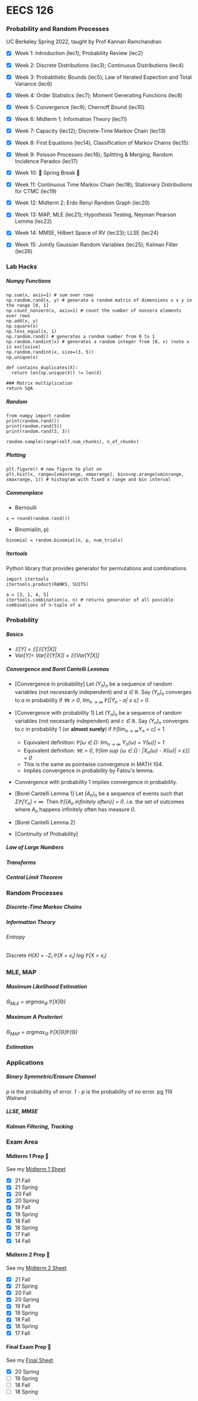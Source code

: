 # EECS 126
### Probability and Random Processes
UC Berkeley Spring 2022, taught by Prof Kannan Ramchandran

- [x] Week 1: Introduction (lec1); Probability Review (lec2)
- [x] Week 2: Discrete Distributions (lec3); Continuous Distributions (lec4)
- [x] Week 3: Probabilistic Bounds (lec5); Law of Iterated Expection and Total Variance (lec6)
- [x] Week 4: Order Statistics (lec7); Moment Generating Functions (lec8)
- [x] Week 5: Convergence (lec9); Chernoff Bound (lec10)
- [x] Week 6: Midterm 1; Information Theory (lec11)
- [x] Week 7: Capacity (lec12); Discrete-Time Markov Chain (lec13)
- [x] Week 8: First Equations (lec14), Classification of Markov Chains (lec15)
- [x] Week 9: Poisson Processes (lec16); Splitting & Merging, Random Incidence Paradox (lec17)
- [x] Week 10: 🍃 Spring Break 🍃
- [x] Week 11: Continuous Time Markov Chain (lec18); Stationary Distributions for CTMC (lec19)
- [x] Week 12: Midterm 2; Erdo Renyi Random Graph (lec20)
- [x] Week 13: MAP, MLE (lec21); Hypothesis Testing, Neyman Pearson Lemma (lec22)
- [x] Week 14: MMSE, Hilbert Space of RV (lec23); LLSE (lec24)
- [x] Week 15: Jointly Gaussian Random Variables (lec25); Kalman Filter (lec26)


### Lab Hacks

##### Numpy Functions
```python3
np.sum(x, axis=1) # sum over rows
np.random.rand(x, y) # generate a random matrix of dimensions x x y in the range [0, 1]
np.count_nonzero(x, axis=1) # count the number of nonzero elements over rows
np.add(x, y)
np.square(x)
np.less_equal(x, 1)
np.random.rand() # generates a random number from 0 to 1
np.random.randint(x) # generates a random integer from [0, x) (note x is exclusive)
np.random.randint(x, size=(3, 5))
np.unique(x)

def contains_duplicates(X):
  return len(np.unique(X)) != len(X)

### Matrix multiplication
return S@A

```

##### Random
```python3
from numpy import random
print(random.rand())
print(random.rand(5))
print(random.rand(3, 3))

random.sample(range(self.num_chunks), n_of_chunks)
```

##### Plotting
```python3
plt.figure() # new figure to plot on
plt.hist(x, range=[xminrange, xmaxrange], bins=np.arange(xminrange, xmaxrange, 1)) # histogram with fixed x range and bin interval
```

##### Commonplace
- Bernoulli
```python3
x = round(random.rand())
```
- Binomial(n, p)
```python3
binomial = random.binomial(n, p, num_trials)
```
##### Itertools
Python library that provides generator for permutations and combinations
```python3
import itertools
itertools.product(RANKS, SUITS)

a = [3, 1, 4, 5]
itertools.combination(a, n) # returns generator of all possible combinations of n-tuple of a
```

### Probability

##### Basics
- *𝔼\[Y] = 𝔼\[𝔼\[Y|X]]*
- *Var\[Y]= Var\[𝔼\[Y|X]] + 𝔼\[Var\[Y|X]]*

##### Convergence and Borel Cantelli Lemmas
- \[Convergence in probability] Let *(Y<sub>n</sub>)<sub>n</sub>* be a sequence of random variables (not necessarily independent) and *a ∈ ℝ*. Say *(Y<sub>n</sub>)<sub>n</sub>* converges to *a* in probability if *∀ε > 0*, *lim<sub>n → ∞</sub> ℙ\[|Y<sub>n</sub> - a| ≥ ε] = 0*.
- \[Convergence with probability 1] Let *(Y<sub>n</sub>)<sub>n</sub>* be a sequence of random variables (not necesarily independent) and *c ∈ ℝ*. Say *(Y<sub>n</sub>)<sub>n</sub>* converges to *c* in probability 1 (or **almost surely**) if *ℙ\[lim<sub>n → ∞</sub>Y<sub>n</sub> = c] = 1*.
  - Equivalent definition: *ℙ\[ω ∈ Ω: lim<sub>n → ∞</sub> Y<sub>n</sub>(ω) = Y(ω)] = 1*
  - Equivalent definition: *∀ε > 0*, *ℙ\[lim sup \{ω ∈ Ω : |X<sub>n</sub>(ω) - X(ω)| > ε\}] = 0*
  - This is the same as pointwise convergence in MATH 104.
  - Implies convergence in probability by Fatou's lemma.
- Convergence with probability 1 implies convergence in probability.

- \[Borel Cantelli Lemma 1] Let *(A<sub>n</sub>)<sub>n</sub>* be a sequence of events such that *Σℙ\[Y<sub>n</sub>] < ∞*. Then *ℙ\[\{A<sub>n</sub> infinitely often}] = 0*. i.e. the set of outcomes where *A<sub>n</sub>* happens infinitely often has measure *0*.
- \[Borel Cantelli Lemma 2]
- \[Continuity of Probability]

##### Law of Large Numbers

##### Transforms

##### Central Limit Theorem

### Random Processes

##### Discrete-Time Markov Chains

##### Information Theory
###### Entropy
Discrete 
*H(X) = -Σ<sub>i</sub> ℙ\[X = x<sub>i</sub>] log ℙ\[X = x<sub>i</sub>]*

### MLE, MAP
##### Maximum Likelihood Estimation
*Θ<sub>MLE</sub> = argmax<sub>Θ</sub> ℙ\[X|Θ]*

##### Maximum A Posteriori
*Θ<sub>MAP</sub> = argmax<sub>Θ</sub> ℙ\[X|Θ]ℙ\[Θ]*

##### Estimation

### Applications

##### Binary Symmetric/Erasure Channel
*p* is the probability of error. *1 - p* is the probability of no error.
pg 119 Walrand

##### LLSE, MMSE

##### Kalman Filtering, Tracking


### Exam Area

#### Midterm 1 Prep 😤
See my [Midterm 1 Sheet](https://github.com/jianzhi-1/math-ucb/blob/main/sp22-126/EECS126_Midterm1Sheet.pdf)
- [x] 21 Fall
- [x] 21 Spring
- [x] 20 Fall
- [x] 20 Spring
- [x] 19 Fall
- [x] 19 Spring
- [x] 18 Fall
- [x] 18 Spring
- [x] 17 Fall
- [x] 14 Fall

#### Midterm 2 Prep 😤
See my [Midterm 2 Sheet](https://github.com/jianzhi-1/math-ucb/blob/main/sp22-126/EECS126Midterm2Sheet.pdf)
- [x] 21 Fall
- [x] 21 Spring
- [x] 20 Fall
- [x] 20 Spring
- [x] 19 Fall
- [x] 19 Spring
- [x] 18 Fall
- [x] 18 Spring
- [x] 17 Fall

#### Final Exam Prep 😤
See my [Final Sheet](https://github.com/jianzhi-1/math-ucb/blob/main/sp22-126/EECS126Midterm2Sheet.pdf)
- [x] 20 Spring
- [ ] 19 Spring
- [ ] 18 Fall
- [ ] 18 Spring
